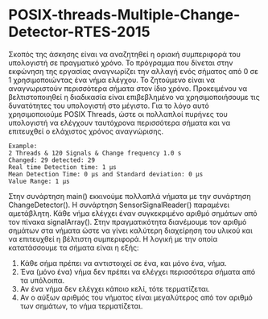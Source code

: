 # POSIX-threads-Multiple-Change-Detector-RTES-2015
 Σκοπός της άσκησης είναι να αναζητηθεί η οριακή συμπεριφορά του υπολoγιστή σε πραγματικό χρόνο. Το πρόγραμμα που δίνεται στην εκφώνηση της εργασίας αναγνωρίζει την αλλαγή ενός σήματος από 0 σε 1 χρησιμοποιώντας ένα νήμα ελέγχου. Το ζητούμενο είναι να αναγνωριστούν περισσότερα σήματα στον ίδιο χρόνο. Προκειμένου να βελτιστοποιηθεί η διαδικασία είναι επιβεβλημένο να χρησιμοποιήσουμε τις δυνατότητες του υπολογιστή στο μέγιστο. Για το λόγο αυτό χρησιμοποιούμε POSIX Threads, ώστε οι πολλαπλοί πυρήνες του υπολογιστή να ελέγχουν ταυτόχρονα περισσότερα σήματα και να επιτευχθεί ο ελάχιστος χρόνος αναγνώρισης.

```
Example:
2 Threads & 120 Signals & Change frequency 1.0 s 
Changed: 29 detected: 29  
Real time Detection time: 1 μs  
Mean Detection Time: 0 μs and Standard deviation: 0 μs 
Value Range: 1 μs
```

 Στην συνάρτηση main() εκκινούμε πολλαπλά νήματα με την συνάρτηση ChangeDetector(). Η συνάρτηση SensorSignalReader() παραμένει αμετάβλητη. Κάθε νήμα ελέγχει έναν συγκεκριμένο αριθμό σημάτων από τον πίνακα signalArray(). Στην πραγματικότητα διανέμουμε τον αριθμό σημάτων στα νήματα ώστε να γίνει καλύτερη διαχείρηση του υλικού και να επιτευχθεί η βέλτιστη συμπεριφορά. Η λογική με την οποία κατατάσσουμε τα σήματα είναι η εξής:
1. Κάθε σήμα πρέπει να αντιστοιχεί σε ένα, και μόνο ένα, νήμα.
2. Ένα (μόνο ένα) νήμα δεν πρέπει να ελέγχει περισσότερα σήματα από τα υπόλοιπα.
3. Αν ένα νήμα δεν ελέγχει κάποιο κελί, τότε τερματίζεται.
4. Αν ο αύξων αριθμός του νήματος είναι μεγαλύτερος από τον αριθμό των σημάτων, το νήμα τερματίζεται.
